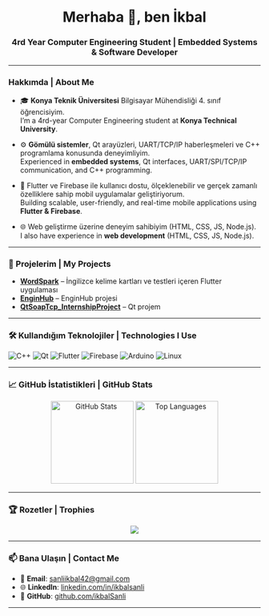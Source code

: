 <h1 align="center">Merhaba 👋, ben İkbal</h1>
<h3 align="center">4rd Year Computer Engineering Student | Embedded Systems & Software Developer</h3>

---

###  Hakkımda | About Me

- 🎓 **Konya Teknik Üniversitesi** Bilgisayar Mühendisliği 4. sınıf öğrencisiyim.  
  I’m a 4rd-year Computer Engineering student at **Konya Technical University**.

- ⚙️ **Gömülü sistemler**, Qt arayüzleri, UART/TCP/IP haberleşmeleri ve C++ programlama konusunda deneyimliyim.  
  Experienced in **embedded systems**, Qt interfaces, UART/SPI/TCP/IP communication, and C++ programming.

- 📱 Flutter ve Firebase ile kullanıcı dostu, ölçeklenebilir ve gerçek zamanlı özelliklere sahip mobil uygulamalar geliştiriyorum.  
  Building scalable, user-friendly, and real-time mobile applications using **Flutter & Firebase**.


- 🌐 Web geliştirme üzerine deneyim sahibiyim (HTML, CSS, JS, Node.js).  
  I also have experience in **web development** (HTML, CSS, JS, Node.js).

---

### 🚀 Projelerim | My Projects

-  [**WordSpark**](https://github.com/ikbalSanli/wordspark) – İngilizce kelime kartları ve testleri içeren Flutter uygulaması  
-  [**EnginHub**](https://github.com/ikbalSanli/EngineHub) – EnginHub projesi
-  [**QtSoapTcp_InternshipProject**](https://github.com/ikbalSanli/QtSoapTcp_InternshipProject) – Qt projem  

---

### 🛠️ Kullandığım Teknolojiler | Technologies I Use

![C++](https://img.shields.io/badge/C++-00599C?style=for-the-badge&logo=cplusplus&logoColor=white)
![Qt](https://img.shields.io/badge/Qt-41CD52?style=for-the-badge&logo=qt&logoColor=white)
![Flutter](https://img.shields.io/badge/Flutter-02569B?style=for-the-badge&logo=flutter&logoColor=white)
![Firebase](https://img.shields.io/badge/Firebase-FFCA28?style=for-the-badge&logo=firebase&logoColor=black)
![Arduino](https://img.shields.io/badge/Arduino-00979D?style=for-the-badge&logo=arduino&logoColor=white)
![Linux](https://img.shields.io/badge/Linux-FCC624?style=for-the-badge&logo=linux&logoColor=black)

---

### 📈 GitHub İstatistikleri | GitHub Stats

<p align="center">
  <img src="https://github-readme-stats.vercel.app/api?username=ikbalSanli&show_icons=true&theme=tokyonight" alt="GitHub Stats" height="165"/>
  <img src="https://github-readme-stats.vercel.app/api/top-langs/?username=ikbalSanli&layout=compact&theme=tokyonight" alt="Top Languages" height="165"/>
</p>

---

### 🏆 Rozetler | Trophies

<p align="center">
  <img src="https://github-profile-trophy.vercel.app/?username=ikbalSanli&theme=radical&no-bg=true&margin-w=10"/>
</p>

---

### 📫 Bana Ulaşın | Contact Me

- 📧 **Email**: sanliikbal42@gmail.com  
- 🌐 **LinkedIn**: [linkedin.com/in/ikbalsanli](https://linkedin.com/in/ikbalsanli)  
- 💼 **GitHub**: [github.com/ikbalSanli](https://github.com/ikbalSanli)

---


